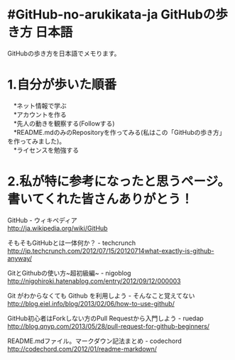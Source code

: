 #GitHub-no-arukikata-ja GitHubの歩き方 日本語  
======================
GitHubの歩き方を日本語でメモります。


1.自分が歩いた順番  
======================
　*ネット情報で学ぶ  
　*アカウントを作る  
　*先人の動きを観察する(Followする)  
　*README.mdのみのRepositoryを作ってみる(私はこの「GitHubの歩き方」を作ってみました)。  
　*ライセンスを勉強する  

2.私が特に参考になったと思うページ。書いてくれた皆さんありがとう！
======================

GitHub - ウィキペディア  
http://ja.wikipedia.org/wiki/GitHub

そもそもGitHubとは一体何か？ - techcrunch  
http://jp.techcrunch.com/2012/07/15/20120714what-exactly-is-github-anyway/

GitとGithubの使い方~超初級編~ - nigoblog  
http://nigohiroki.hatenablog.com/entry/2012/09/12/000003

Git がわからなくても Github を利用しよう - そんなこと覚えてない  
http://blog.eiel.info/blog/2013/02/06/how-to-use-github/

GitHub初心者はForkしない方のPull Requestから入門しよう - ruedap  
http://blog.qnyp.com/2013/05/28/pull-request-for-github-beginners/

README.mdファイル。マークダウン記法まとめ - codechord  
http://codechord.com/2012/01/readme-markdown/
